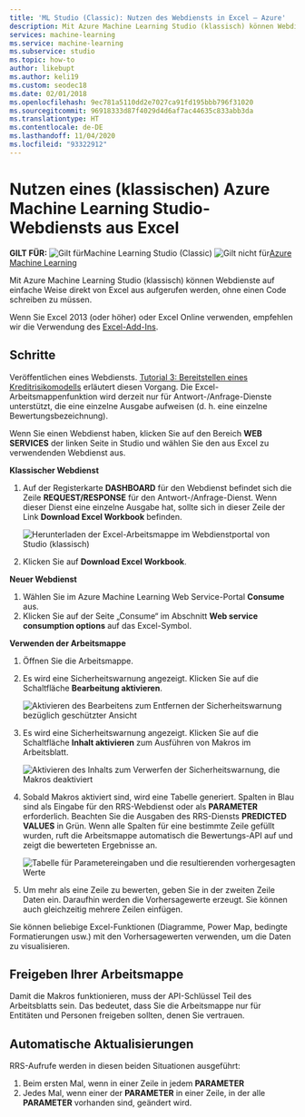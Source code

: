 ```yaml
---
title: 'ML Studio (Classic): Nutzen des Webdiensts in Excel – Azure'
description: Mit Azure Machine Learning Studio (klassisch) können Webdienste auf einfache Weise direkt von Excel aus aufgerufen werden, ohne einen Code schreiben zu müssen.
services: machine-learning
ms.service: machine-learning
ms.subservice: studio
ms.topic: how-to
author: likebupt
ms.author: keli19
ms.custom: seodec18
ms.date: 02/01/2018
ms.openlocfilehash: 9ec781a5110dd2e7027ca91fd195bbb796f31020
ms.sourcegitcommit: 96918333d87f4029d4d6af7ac44635c833abb3da
ms.translationtype: HT
ms.contentlocale: de-DE
ms.lasthandoff: 11/04/2020
ms.locfileid: "93322912"
---
```

# <a name="consuming-an-azure-machine-learning-studio-classic-web-service-from-excel"></a>Nutzen eines (klassischen) Azure Machine Learning Studio-Webdiensts aus Excel

**GILT FÜR:**  ![Gilt für ](../../../includes/media/aml-applies-to-skus/yes.png)Machine Learning Studio (Classic) ![Gilt nicht für ](../../../includes/media/aml-applies-to-skus/no.png)[Azure Machine Learning](../overview-what-is-machine-learning-studio.md#ml-studio-classic-vs-azure-machine-learning-studio)

Mit Azure Machine Learning Studio (klassisch) können Webdienste auf einfache Weise direkt von Excel aus aufgerufen werden, ohne einen Code schreiben zu müssen.

Wenn Sie Excel 2013 (oder höher) oder Excel Online verwenden, empfehlen wir die Verwendung des [Excel-Add-Ins](excel-add-in-for-web-services.md).



## <a name="steps"></a>Schritte
Veröffentlichen eines Webdiensts. [Tutorial 3: Bereitstellen eines Kreditrisikomodells](tutorial-part3-credit-risk-deploy.md) erläutert diesen Vorgang. Die Excel-Arbeitsmappenfunktion wird derzeit nur für Antwort-/Anfrage-Dienste unterstützt, die eine einzelne Ausgabe aufweisen (d. h. eine einzelne Bewertungsbezeichnung). 

Wenn Sie einen Webdienst haben, klicken Sie auf den Bereich **WEB SERVICES** der linken Seite in Studio und wählen Sie den aus Excel zu verwendenden Webdienst aus.

**Klassischer Webdienst**

1. Auf der Registerkarte **DASHBOARD** für den Webdienst befindet sich die Zeile **REQUEST/RESPONSE** für den Antwort-/Anfrage-Dienst. Wenn dieser Dienst eine einzelne Ausgabe hat, sollte sich in dieser Zeile der Link **Download Excel Workbook** befinden.

    ![Herunterladen der Excel-Arbeitsmappe im Webdienstportal von Studio (klassisch)](./media/consuming-from-excel/excellink.png)
2. Klicken Sie auf **Download Excel Workbook**.

**Neuer Webdienst**

1. Wählen Sie im Azure Machine Learning Web Service-Portal **Consume** aus.
2. Klicken Sie auf der Seite „Consume“ im Abschnitt **Web service consumption options** auf das Excel-Symbol.

**Verwenden der Arbeitsmappe**

1. Öffnen Sie die Arbeitsmappe.
2. Es wird eine Sicherheitswarnung angezeigt. Klicken Sie auf die Schaltfläche **Bearbeitung aktivieren**.

    ![Aktivieren des Bearbeitens zum Entfernen der Sicherheitswarnung bezüglich geschützter Ansicht](./media/consuming-from-excel/enableeditting.png)
3. Es wird eine Sicherheitswarnung angezeigt. Klicken Sie auf die Schaltfläche **Inhalt aktivieren** zum Ausführen von Makros im Arbeitsblatt.

    ![Aktivieren des Inhalts zum Verwerfen der Sicherheitswarnung, die Makros deaktiviert](./media/consuming-from-excel/enablecontent.png)
4. Sobald Makros aktiviert sind, wird eine Tabelle generiert. Spalten in Blau sind als Eingabe für den RRS-Webdienst oder als **PARAMETER** erforderlich. Beachten Sie die Ausgaben des RRS-Diensts **PREDICTED VALUES** in Grün. Wenn alle Spalten für eine bestimmte Zeile gefüllt wurden, ruft die Arbeitsmappe automatisch die Bewertungs-API auf und zeigt die bewerteten Ergebnisse an.

    ![Tabelle für Parametereingaben und die resultierenden vorhergesagten Werte](./media/consuming-from-excel/sampletable.png)
5. Um mehr als eine Zeile zu bewerten, geben Sie in der zweiten Zeile Daten ein. Daraufhin werden die Vorhersagewerte erzeugt. Sie können auch gleichzeitig mehrere Zeilen einfügen.

Sie können beliebige Excel-Funktionen (Diagramme, Power Map, bedingte Formatierungen usw.) mit den Vorhersagewerten verwenden, um die Daten zu visualisieren.

## <a name="sharing-your-workbook"></a>Freigeben Ihrer Arbeitsmappe
Damit die Makros funktionieren, muss der API-Schlüssel Teil des Arbeitsblatts sein. Das bedeutet, dass Sie die Arbeitsmappe nur für Entitäten und Personen freigeben sollten, denen Sie vertrauen.

## <a name="automatic-updates"></a>Automatische Aktualisierungen
RRS-Aufrufe werden in diesen beiden Situationen ausgeführt:

1. Beim ersten Mal, wenn in einer Zeile in jedem **PARAMETER**
2. Jedes Mal, wenn einer der **PARAMETER** in einer Zeile, in der alle **PARAMETER** vorhanden sind, geändert wird.